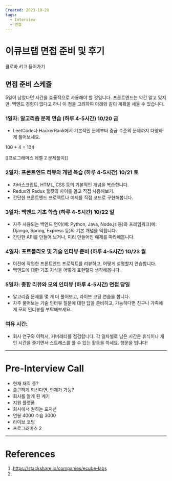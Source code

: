 ```yaml
---
Created: 2023-10-20
tags:
  - Interview
  - 면접
---
```

# 이큐브랩 면접 준비 및 후기
클로바 키고 들어가기
## 면접 준비 스케쥴
5일이 남았다면 시간을 효율적으로 사용해야 할 것입니다. 프론트엔드는 약간 알고 있지만, 백엔드 경험이 없다고 하니 이 점을 고려하여 아래와 같이 계획을 세울 수 있습니다.
### 1일차: 알고리즘 문제 연습 (하루 4-5시간) 10/20 금
- LeetCode나 HackerRank에서 기본적인 문제부터 중급 수준의 문제까지 다양하게 풀어보세요.

100 + 4 = 104

[[프로그래머스 레벨 2 문제풀이]]

### 2일차: 프론트엔드 리뷰와 개념 복습 (하루 4-5시간) 10/21 토
- 자바스크립트, HTML, CSS 등의 기본적인 개념을 복습합니다.
- Redux와 Redux 툴킷의 차이를 알고 직접 사용해보기.
- 간단한 프론트엔드 프로젝트나 예제를 직접 코드로 구현해봅니다.

### 3일차: 백엔드 기초 학습 (하루 4-5시간) 10/22 일
- 자주 사용되는 백엔드 언어(예: Python, Java, Node.js 등)와 프레임워크(예: Django, Spring, Express 등)의 기본 개념을 익힙니다.
- 간단한 API를 만들어 보거나, 미리 만들어진 예제를 따라해봅니다.

### 4일차: 포트폴리오 및 기술 인터뷰 준비 (하루 4-5시간) 10/23 월
- 이전에 작업한 프론트엔드 프로젝트를 리뷰하고, 어떻게 설명할지 연습합니다.
- 백엔드에 대한 기초 지식을 어떻게 표현할지 생각해봅니다.

### 5일차: 종합 리뷰와 모의 인터뷰 (하루 4-5시간) 면접 당일
- 알고리즘 문제를 몇 개 더 풀어보고, 라이브 코딩 연습을 합니다.
- 자주 물어보는 기술 인터뷰 질문에 대한 답을 준비하고, 가능하다면 친구나 가족에게 모의 인터뷰를 부탁해보세요.

### 여유 시간:
- 회사 연구와 이력서, 커버레터를 점검합니다.
각 일차별로 남은 시간은 휴식이나 개인 시간을 즐기면서 스트레스를 풀 수 있는 활동을 하세요. 행운을 빕니다!

---
# Pre-Interview Call
- 현재 재직 중?
- 출근하게 되신다면, 언제가 가능?
- 회사를 알게 된 계기
- 지원 플랫폼
- 회사에서 원하는 포지션
- 연봉 4000 수습 3000
- 라이브 코딩
- 프로그래머스 2 
---
# References
1. https://stackshare.io/companies/ecube-labs
2. 